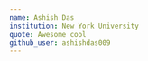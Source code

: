 ```yaml
---
name: Ashish Das
institution: New York University
quote: Awesome cool
github_user: ashishdas009
---
```


